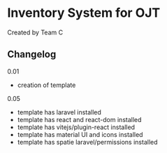 # Inventory System for OJT
Created by Team C <br>

## Changelog
0.01<br>
- creation of template<br>

0.05<br>
- template has laravel installed <br>
- template has react and react-dom installed <br>
- template has vitejs/plugin-react installed <br>
- template has material UI and icons installed <br>
- template has spatie laravel/permissions installed <br>

